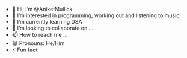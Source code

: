 - 👋 Hi, I’m @AniketMullick
- 👀 I’m interested in programming, working out and listening to music.
- 🌱 I’m currently learning DSA
- 💞️ I’m looking to collaborate on ...
- 📫 How to reach me ...
- 😄 Pronouns: He/Him
- ⚡ Fun fact:

<!---
AniketMullick/AniketMullick is a ✨ special ✨ repository because its `README.md` (this file) appears on your GitHub profile.
You can click the Preview link to take a look at your changes.
--->
